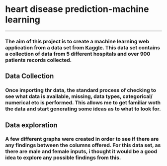 # **heart disease prediction-machine learning**
---
### The aim of this project is to create a machine learning web application from a data set from [Kaggle](https://www.kaggle.com/datasets/fedesoriano/heart-failure-prediction). This data set contains a collection of data from 5 different hospitals and over 900 patients records collected. 

## Data Collection
### Once importing thr data, the standard process of checking to see what data is available, missing, data types, categorical/ numerical etc is performed. This allows me to get familiar woth the data and start generating some ideas as to what to look for.

## Data exploration
### A few different graphs were created in order to see if there are any findings between the columns offered. For this data set, as there are male and female inputs, i thought it would be a good idea to explore any possible findings from this. 
